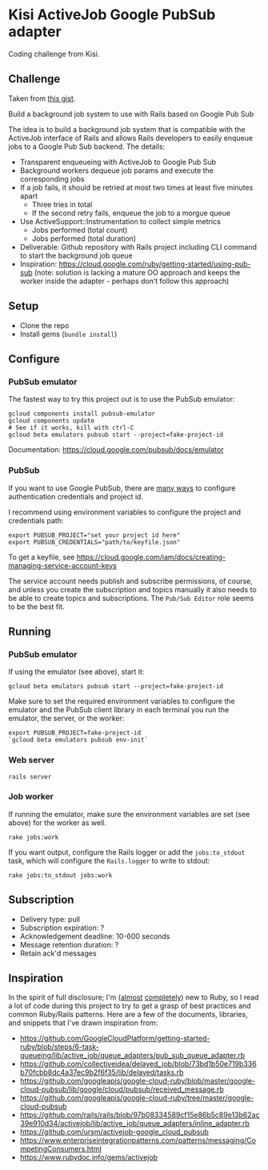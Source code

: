 # Kisi ActiveJob Google PubSub adapter

Coding challenge from Kisi.


## Challenge

Taken from [this gist](https://gist.github.com/ce07c3/e8048fc468eef503cbc78a21855aa139).

Build a background job system to use with Rails based on Google Pub Sub

The idea is to build a background job system that is compatible with the ActiveJob interface of Rails and allows Rails developers to easily enqueue jobs to a Google Pub Sub backend. The details:

- Transparent enqueueing with ActiveJob to Google Pub Sub
- Background workers dequeue job params and execute the corresponding jobs
- If a job fails, it should be retried at most two times at least five minutes apart 
  - Three tries in total
  - If the second retry fails, enqueue the job to a morgue queue
- Use ActiveSupport::Instrumentation to collect simple metrics
  - Jobs performed (total count)
  - Jobs performed (total duration)
- Deliverable: Github repository with Rails project including CLI command to start the background job queue
- Inspiration: https://cloud.google.com/ruby/getting-started/using-pub-sub (note: solution is lacking a mature OO approach and keeps the worker inside the adapter - perhaps don’t follow this approach)

## Setup

- Clone the repo
- Install gems (`bundle install`)

## Configure

### PubSub emulator

The fastest way to try this project out is to use the PubSub emulator:

```
gcloud components install pubsub-emulator
gcloud components update
# See if it works, kill with ctrl-C
gcloud beta emulators pubsub start --project=fake-project-id
```

Documentation: https://cloud.google.com/pubsub/docs/emulator

### PubSub

If you want to use Google PubSub, there are [many
ways](https://googleapis.dev/ruby/google-cloud-pubsub/latest/file.AUTHENTICATION.html#Project_and_Credential_Lookup)
to configure authentication credentials and project id.

I recommend using environment variables to configure the project and
credentials path:

```
export PUBSUB_PROJECT="set your project id here"
export PUBSUB_CREDENTIALS="path/to/keyfile.json"
```

To get a keyfile, see https://cloud.google.com/iam/docs/creating-managing-service-account-keys

The service account needs publish and subscribe permissions, of
course, and unless you create the subscription and topics manually it
also needs to be able to create topics and subscriptions. The `Pub/Sub
Editor` role seems to be the best fit.


## Running

### PubSub emulator

If using the emulator (see above), start it:

```
gcloud beta emulators pubsub start --project=fake-project-id
```

Make sure to set the required environment variables to configure the
emulator and the PubSub client library in each terminal you run the
emulator, the server, or the worker:

```
export PUBSUB_PROJECT=fake-project-id
`gcloud beta emulators pubsub env-init`
```

### Web server

```
rails server
```

### Job worker

If running the emulator, make sure the environment variables are set
(see above) for the worker as well.

```
rake jobs:work
```

If you want output, configure the Rails logger or add the
`jobs:to_stdout` task, which will configure the `Rails.logger` to
write to stdout:

```
rake jobs:to_stdout jobs:work
```

## Subscription

- Delivery type: pull
- Subscription expiration: ?
- Acknowledgement deadline: 10-600 seconds
- Message retention duration: ?
- Retain ack'd messages

## Inspiration

In the spirit of full disclosure; I'm
([almost](https://github.com/andrelaszlo/jho-launcher)
[completely](https://github.com/andrelaszlo/photogun)) new to Ruby, so
I read a lot of code during this project to try to get a grasp of best
practices and common Ruby/Rails patterns. Here are a few of the
documents, libraries, and snippets that I've drawn inspiration from:

- https://github.com/GoogleCloudPlatform/getting-started-ruby/blob/steps/6-task-queueing/lib/active_job/queue_adapters/pub_sub_queue_adapter.rb
- https://github.com/collectiveidea/delayed_job/blob/73bd1b50e719b336b70fcbb8dc4a37ec9b2f6f35/lib/delayed/tasks.rb
- https://github.com/googleapis/google-cloud-ruby/blob/master/google-cloud-pubsub/lib/google/cloud/pubsub/received_message.rb
- https://github.com/googleapis/google-cloud-ruby/tree/master/google-cloud-pubsub
- https://github.com/rails/rails/blob/97b08334589cf15e86b5c89e13b62ac39e910d34/activejob/lib/active_job/queue_adapters/inline_adapter.rb
- https://github.com/ursm/activejob-google_cloud_pubsub
- https://www.enterpriseintegrationpatterns.com/patterns/messaging/CompetingConsumers.html
- https://www.rubydoc.info/gems/activejob
